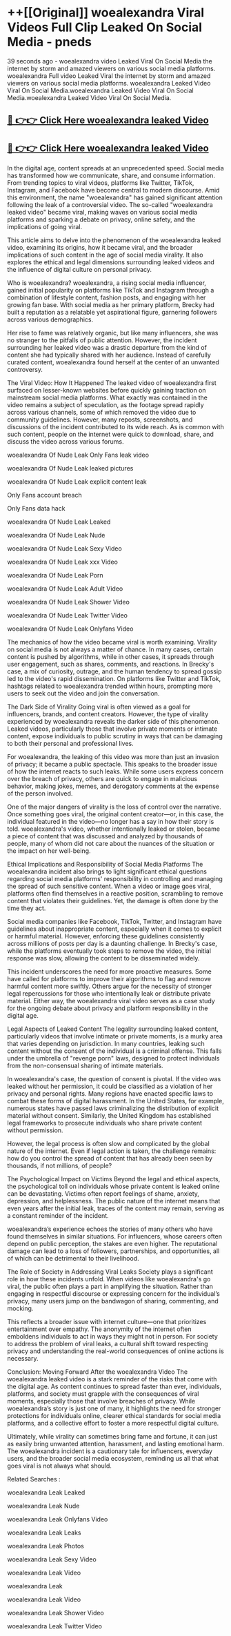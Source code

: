 # ++[[Original]] woealexandra Viral Videos Full Clip Leaked On Social Media - pneds<br>

39 seconds ago - woealexandra video Leaked Viral On Social Media the internet by storm and amazed viewers on various social media platforms.
woealexandra Full video Leaked Viral the internet by storm and amazed viewers on various social media platforms. woealexandra Leaked Video Viral On Social Media.woealexandra Leaked Video Viral On Social Media.woealexandra Leaked Video Viral On Social Media.<br>


## [🔴 👉👉 Click Here woealexandra leaked Video ](https://onlyclips.site?title=woealexandra&ref=git)

## [🔴 👉👉 Click Here woealexandra leaked Video ](https://onlyclips.site?title=woealexandra&ref=git)

In the digital age, content spreads at an unprecedented speed. Social media has transformed how we communicate, share, and consume information. From trending topics to viral videos, platforms like Twitter, TikTok, Instagram, and Facebook have become central to modern discourse. Amid this environment, the name "woealexandra" has gained significant attention following the leak of a controversial video. The so-called "woealexandra leaked video" became viral, making waves on various social media platforms and sparking a debate on privacy, online safety, and the implications of going viral.

This article aims to delve into the phenomenon of the woealexandra leaked video, examining its origins, how it became viral, and the broader implications of such content in the age of social media virality. It also explores the ethical and legal dimensions surrounding leaked videos and the influence of digital culture on personal privacy.

Who is woealexandra?
woealexandra, a rising social media influencer, gained initial popularity on platforms like TikTok and Instagram through a combination of lifestyle content, fashion posts, and engaging with her growing fan base. With social media as her primary platform, Brecky had built a reputation as a relatable yet aspirational figure, garnering followers across various demographics.

Her rise to fame was relatively organic, but like many influencers, she was no stranger to the pitfalls of public attention. However, the incident surrounding her leaked video was a drastic departure from the kind of content she had typically shared with her audience. Instead of carefully curated content, woealexandra found herself at the center of an unwanted controversy.

The Viral Video: How It Happened
The leaked video of woealexandra first surfaced on lesser-known websites before quickly gaining traction on mainstream social media platforms. What exactly was contained in the video remains a subject of speculation, as the footage spread rapidly across various channels, some of which removed the video due to community guidelines. However, many reposts, screenshots, and discussions of the incident contributed to its wide reach. As is common with such content, people on the internet were quick to download, share, and discuss the video across various forums.

woealexandra Of Nude Leak Only Fans leak video

woealexandra Of Nude Leak leaked pictures

woealexandra Of Nude Leak explicit content leak

Only Fans account breach

Only Fans data hack

woealexandra Of Nude Leak Leaked

woealexandra Of Nude Leak Nude

woealexandra Of Nude Leak Sexy Video

woealexandra Of Nude Leak xxx Video

woealexandra Of Nude Leak Porn

woealexandra Of Nude Leak Adult Video

woealexandra Of Nude Leak Shower Video

woealexandra Of Nude Leak Twitter Video

woealexandra Of Nude Leak Onlyfans Video

The mechanics of how the video became viral is worth examining. Virality on social media is not always a matter of chance. In many cases, certain content is pushed by algorithms, while in other cases, it spreads through user engagement, such as shares, comments, and reactions. In Brecky's case, a mix of curiosity, outrage, and the human tendency to spread gossip led to the video's rapid dissemination. On platforms like Twitter and TikTok, hashtags related to woealexandra trended within hours, prompting more users to seek out the video and join the conversation.

The Dark Side of Virality
Going viral is often viewed as a goal for influencers, brands, and content creators. However, the type of virality experienced by woealexandra reveals the darker side of this phenomenon. Leaked videos, particularly those that involve private moments or intimate content, expose individuals to public scrutiny in ways that can be damaging to both their personal and professional lives.

For woealexandra, the leaking of this video was more than just an invasion of privacy; it became a public spectacle. This speaks to the broader issue of how the internet reacts to such leaks. While some users express concern over the breach of privacy, others are quick to engage in malicious behavior, making jokes, memes, and derogatory comments at the expense of the person involved.

One of the major dangers of virality is the loss of control over the narrative. Once something goes viral, the original content creator—or, in this case, the individual featured in the video—no longer has a say in how their story is told. woealexandra's video, whether intentionally leaked or stolen, became a piece of content that was discussed and analyzed by thousands of people, many of whom did not care about the nuances of the situation or the impact on her well-being.

Ethical Implications and Responsibility of Social Media Platforms
The woealexandra incident also brings to light significant ethical questions regarding social media platforms' responsibility in controlling and managing the spread of such sensitive content. When a video or image goes viral, platforms often find themselves in a reactive position, scrambling to remove content that violates their guidelines. Yet, the damage is often done by the time they act.

Social media companies like Facebook, TikTok, Twitter, and Instagram have guidelines about inappropriate content, especially when it comes to explicit or harmful material. However, enforcing these guidelines consistently across millions of posts per day is a daunting challenge. In Brecky's case, while the platforms eventually took steps to remove the video, the initial response was slow, allowing the content to be disseminated widely.

This incident underscores the need for more proactive measures. Some have called for platforms to improve their algorithms to flag and remove harmful content more swiftly. Others argue for the necessity of stronger legal repercussions for those who intentionally leak or distribute private material. Either way, the woealexandra viral video serves as a case study for the ongoing debate about privacy and platform responsibility in the digital age.

Legal Aspects of Leaked Content
The legality surrounding leaked content, particularly videos that involve intimate or private moments, is a murky area that varies depending on jurisdiction. In many countries, leaking such content without the consent of the individual is a criminal offense. This falls under the umbrella of "revenge porn" laws, designed to protect individuals from the non-consensual sharing of intimate materials.

In woealexandra's case, the question of consent is pivotal. If the video was leaked without her permission, it could be classified as a violation of her privacy and personal rights. Many regions have enacted specific laws to combat these forms of digital harassment. In the United States, for example, numerous states have passed laws criminalizing the distribution of explicit material without consent. Similarly, the United Kingdom has established legal frameworks to prosecute individuals who share private content without permission.

However, the legal process is often slow and complicated by the global nature of the internet. Even if legal action is taken, the challenge remains: how do you control the spread of content that has already been seen by thousands, if not millions, of people?

The Psychological Impact on Victims
Beyond the legal and ethical aspects, the psychological toll on individuals whose private content is leaked online can be devastating. Victims often report feelings of shame, anxiety, depression, and helplessness. The public nature of the internet means that even years after the initial leak, traces of the content may remain, serving as a constant reminder of the incident.

woealexandra’s experience echoes the stories of many others who have found themselves in similar situations. For influencers, whose careers often depend on public perception, the stakes are even higher. The reputational damage can lead to a loss of followers, partnerships, and opportunities, all of which can be detrimental to their livelihood.

The Role of Society in Addressing Viral Leaks
Society plays a significant role in how these incidents unfold. When videos like woealexandra's go viral, the public often plays a part in amplifying the situation. Rather than engaging in respectful discourse or expressing concern for the individual’s privacy, many users jump on the bandwagon of sharing, commenting, and mocking.

This reflects a broader issue with internet culture—one that prioritizes entertainment over empathy. The anonymity of the internet often emboldens individuals to act in ways they might not in person. For society to address the problem of viral leaks, a cultural shift toward respecting privacy and understanding the real-world consequences of online actions is necessary.

Conclusion: Moving Forward After the woealexandra Video
The woealexandra leaked video is a stark reminder of the risks that come with the digital age. As content continues to spread faster than ever, individuals, platforms, and society must grapple with the consequences of viral moments, especially those that involve breaches of privacy. While woealexandra’s story is just one of many, it highlights the need for stronger protections for individuals online, clearer ethical standards for social media platforms, and a collective effort to foster a more respectful digital culture.

Ultimately, while virality can sometimes bring fame and fortune, it can just as easily bring unwanted attention, harassment, and lasting emotional harm. The woealexandra incident is a cautionary tale for influencers, everyday users, and the broader social media ecosystem, reminding us all that what goes viral is not always what should.

Related Searches :

woealexandra Leak Leaked

woealexandra Leak Nude

woealexandra Leak Onlyfans Video

woealexandra Leak Leaks

woealexandra Leak Photos

woealexandra Leak Sexy Video

woealexandra Leak Video

woealexandra Leak

woealexandra Leak Video

woealexandra Leak Shower Video

woealexandra Leak Twitter Video

